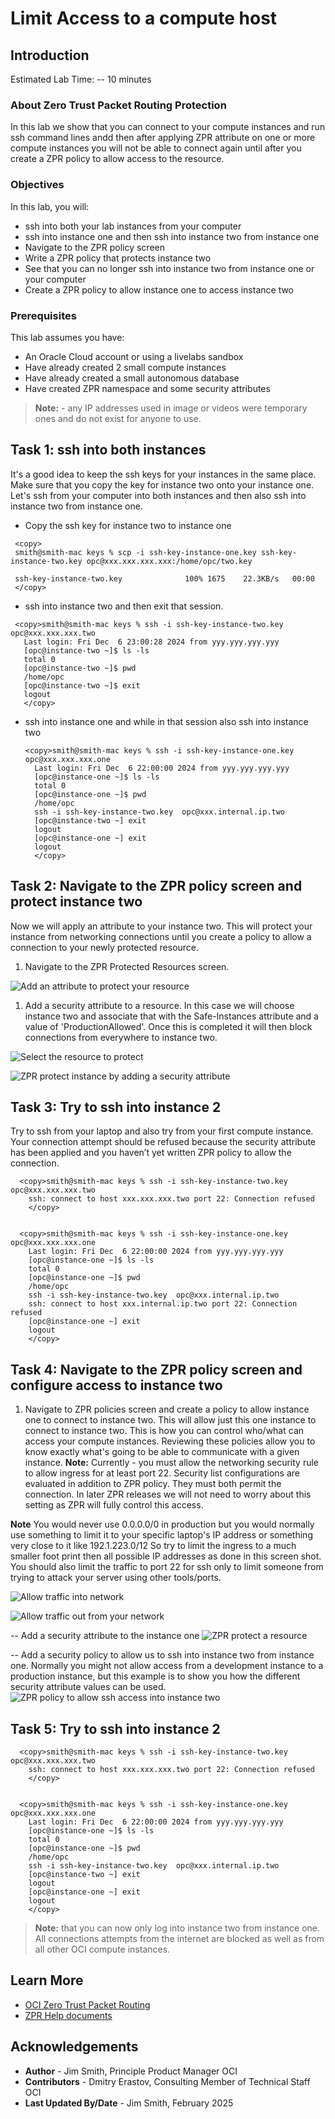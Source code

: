 # Limit Access to a compute host

## Introduction

Estimated Lab Time: -- 10 minutes

### About Zero Trust Packet Routing Protection

In this lab we show that you can connect to your compute instances and run ssh command lines andd then after applying ZPR attribute on one or more compute instances you will not be able to connect again until after you create a ZPR policy to allow access to the resource.

### Objectives

In this lab, you will:

* ssh into both your lab instances from your computer
* ssh into instance one and then ssh into instance two from instance one
* Navigate to the ZPR policy screen
* Write a ZPR policy that protects instance two
* See that you can no longer ssh into instance two from instance one or your computer
* Create a ZPR policy to allow instance one to access instance two

### Prerequisites

This lab assumes you have:

* An Oracle Cloud account or using a livelabs sandbox
* Have already created 2 small compute instances
* Have already created a small autonomous database
* Have created ZPR namespace and some security attributes

> **Note:** - any IP addresses used in image or videos were temporary ones and do not exist for anyone to use.

## Task 1: ssh into both instances

It's a good idea to keep the ssh keys for your instances in the same place. Make sure that you copy the key for instance two onto your instance one.
Let's ssh from your computer into both instances and then also ssh into instance two from instance one.

* Copy the ssh key for instance two to instance one

 ```
  <copy>
  smith@smith-mac keys % scp -i ssh-key-instance-one.key ssh-key-instance-two.key opc@xxx.xxx.xxx.xxx:/home/opc/two.key

  ssh-key-instance-two.key              100% 1675    22.3KB/s   00:00
  </copy>
  ```

* ssh into instance two and then exit that session.

 ```
  <copy>smith@smith-mac keys % ssh -i ssh-key-instance-two.key  opc@xxx.xxx.xxx.two
    Last login: Fri Dec  6 23:00:28 2024 from yyy.yyy.yyy.yyy
    [opc@instance-two ~]$ ls -ls
    total 0
    [opc@instance-two ~]$ pwd
    /home/opc
    [opc@instance-two ~]$ exit
    logout
    </copy>
  ```
* ssh into instance one and while in that session also ssh into instance two
  ```
  <copy>smith@smith-mac keys % ssh -i ssh-key-instance-one.key  opc@xxx.xxx.xxx.one
    Last login: Fri Dec  6 22:00:00 2024 from yyy.yyy.yyy.yyy
    [opc@instance-one ~]$ ls -ls
    total 0
    [opc@instance-one ~]$ pwd
    /home/opc
    ssh -i ssh-key-instance-two.key  opc@xxx.internal.ip.two
    [opc@instance-two ~] exit
    logout
    [opc@instance-one ~] exit
    logout
    </copy>
  ```

## Task 2: Navigate to the ZPR policy screen and protect instance two

Now we will apply an attribute to your instance two. This will protect your instance from networking connections until you create a policy to allow a connection to your newly protected resource.

1. Navigate to the ZPR Protected Resources screen.

  ![Add an attribute to protect your resource](images/zpr-protected.png)

1. Add a security attribute to a resource. In this case we will choose instance two and associate that with the Safe-Instances attribute and a value of 'ProductionAllowed'. Once this is completed it will then block connections from everywhere to instance two.

  ![Select the resource to protect](images/protect-vm.png)

  ![ZPR protect instance by adding a security attribute](images/zpr-protect-instance-two.png)


## Task 3: Try to ssh into instance 2

Try to ssh from your laptop and also try from your first compute instance. Your connection attempt should be refused because the security attribute has been applied and you haven’t yet written ZPR policy to allow the connection.

```
  <copy>smith@smith-mac keys % ssh -i ssh-key-instance-two.key  opc@xxx.xxx.xxx.two
    ssh: connect to host xxx.xxx.xxx.two port 22: Connection refused
    </copy>


  <copy>smith@smith-mac keys % ssh -i ssh-key-instance-one.key  opc@xxx.xxx.xxx.one
    Last login: Fri Dec  6 22:00:00 2024 from yyy.yyy.yyy.yyy
    [opc@instance-one ~]$ ls -ls
    total 0
    [opc@instance-one ~]$ pwd
    /home/opc
    ssh -i ssh-key-instance-two.key  opc@xxx.internal.ip.two
    ssh: connect to host xxx.internal.ip.two port 22: Connection refused
    [opc@instance-one ~] exit
    logout
    </copy>
  ```

## Task 4: Navigate to the ZPR policy screen and configure access to instance two

1. Navigate to ZPR policies screen and create a policy to allow instance one to connect to instance two. This will allow just this one instance to connect to instance two. This is how you can control who/what can access your compute instances. Reviewing these policies allow you to know exactly what's going to be able to communicate with a given instance.
**Note:** Currently - you must allow the networking security rule to allow ingress for at least port 22. Security list configurations are evaluated in addition to ZPR policy. They must both permit the connection. In later ZPR releases we will not need to worry about this setting as ZPR will fully control this access.

**Note** You would never use 0.0.0.0/0 in production but you would normally use something to limit it to your specific laptop's IP address or something very close to it like 192.1.223.0/12 So try to limit the ingress to a much smaller foot print then all possible IP addresses as done in this screen shot. You should also limit the traffic to port 22 for ssh only to limit someone from trying to attack your server using other tools/ports.

  ![Allow traffic into network](images/ingress-rules.png)

  ![Allow traffic out from your network](images/egress-rules.png)

-- Add a security attribute to the instance one
  ![ZPR protect a resource](images/zpr-protect-resource.png)

-- Add a security policy to allow us to ssh into instance two from instance one. Normally you might not allow access from a development instance to a production instance, but this example is to show you how the different security attribute values can be used.
  ![ZPR policy to allow ssh access into instance two](images/zpr-policy-i1-to-i2.png)

## Task 5: Try to ssh into instance 2

```
  <copy>smith@smith-mac keys % ssh -i ssh-key-instance-two.key  opc@xxx.xxx.xxx.two
    ssh: connect to host xxx.xxx.xxx.two port 22: Connection refused
    </copy>


  <copy>smith@smith-mac keys % ssh -i ssh-key-instance-one.key  opc@xxx.xxx.xxx.one
    Last login: Fri Dec  6 22:00:00 2024 from yyy.yyy.yyy.yyy
    [opc@instance-one ~]$ ls -ls
    total 0
    [opc@instance-one ~]$ pwd
    /home/opc
    ssh -i ssh-key-instance-two.key  opc@xxx.internal.ip.two
    [opc@instance-two ~] exit
    logout
    [opc@instance-one ~] exit
    logout
    </copy>
  ```

> **Note:** that you can now only log into instance two from instance one. All connections attempts from the internet are blocked as well as from all other OCI compute instances.

## Learn More

* [OCI Zero Trust Packet Routing](https://www.oracle.com/security/cloud-security/zero-trust-packet-routing/)
* [ZPR Help documents](https://docs.oracle.com/en-us/iaas/Content/zero-trust-packet-routing/overview.htm)

## Acknowledgements

- **Author** - Jim Smith, Principle Product Manager OCI
- **Contributors** - Dmitry Erastov, Consulting Member of Technical Staff OCI
- **Last Updated By/Date** - Jim Smith, February 2025